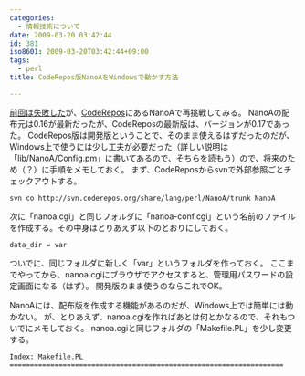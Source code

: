 ```yaml
---
categories:
  - 情報技術について
date: 2009-03-20 03:42:44
id: 381
iso8601: 2009-03-20T03:42:44+09:00
tags:
  - perl
title: CodeRepos版NanoAをWindowsで動かす方法

---
```


<a title="NanoAの最新版がインストールできなくて困った件" href="http://www.nishimiyahara.net/2009/03/18/040942" target="_blank">前回は失敗した</a>が、<a href="http://coderepos.org/share/" target="_blank">CodeRepos</a>にあるNanoAで再挑戦してみる。
NanoAの配布元は0.16が最新だったが、CodeReposの最新版は、バージョンが0.17であった。
CodeRepos版は開発版ということで、そのまま使えるはずだったのだが、Windows上で使うには少し工夫が必要だった（詳しい説明は「lib/NanoA/Config.pm」に書いてあるので、そちらを読もう）ので、将来のため（？）に手順をメモしておく。
まず、CodeReposからsvnで外部参照ごとチェックアウトする。
<pre><code>svn co http://svn.coderepos.org/share/lang/perl/NanoA/trunk NanoA</code></pre>
次に「nanoa.cgi」と同じフォルダに「nanoa-conf.cgi」という名前のファイルを作成する。その中身はとりあえず以下のとおりにしておく。
<pre><code>data_dir = var
</code></pre>
ついでに、同じフォルダに新しく「var」というフォルダを作っておく。
ここまでやってから、nanoa.cgiにブラウザでアクセスすると、管理用パスワードの設定画面になる（はず）。
開発版のまま使うのならこれでOK。


NanoAには、配布版を作成する機能があるのだが、Windows上では簡単には動かない。
が、とりあえず、nanoa.cgiを作ればあとは何とかなるので、それもついでにメモしておく。
nanoa.cgiと同じフォルダの「Makefile.PL」を少し変更する。
<pre><code>Index: Makefile.PL
===================================================================